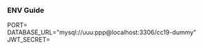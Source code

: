 ### ENV Guide

PORT=   
DATABASE_URL="mysql://uuu:ppp@localhost:3306/cc19-dummy"   
JWT_SECRET=   

